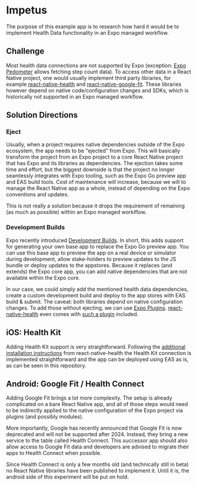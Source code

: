 # Impetus

The purpose of this example app is to research how hard it would be to implement Health Data functionality in an Expo managed workflow. 

## Challenge

Most health data connections are not supported by Expo (exception: [Expo Pedometer](https://docs.expo.dev/versions/latest/sdk/pedometer/) allows fetching step count data). To access other data in a React Native project, one would usually implement third party libraries, for example [react-native-health](https://github.com/agencyenterprise/react-native-health) and [react-native-google-fit](https://github.com/StasDoskalenko/react-native-google-fit). These libraries however depend on native code/configuration changes and SDKs, which is historically not supported in an Expo managed workflow. 

## Solution Directions

### Eject

Usually, when a project requires native dependencies outside of the Expo ecosystem, the app needs to be "ejected" from Expo. This will basically transform the project from an Expo project to a core React Native project that has Expo and its libraries as dependencies. The ejection takes some time and effort, but the biggest downside is that the project no longer seamlessly integrates with Expo tooling, such as the Expo Go preview app and EAS build tools. Cost of maintenance will increase, because we will to manage the React Native app as a whole, instead of depending on the Expo conventions and updates.

This is not really a solution because it drops the requirement of remaining (as much as possible) within an Expo managed worklflow.

### Development Builds

Expo recently introduced [Development Builds](https://docs.expo.dev/development/introduction/). In short, this adds support for generating your own base app to replace the Expo Go preview app. You can use this base app to preview the app on a real device or simulator during development, allow stake-holders to preview updates to the JS bundle or deploy updates to the appstores. Because it replaces (and extends) the Expo core app, you can add native dependencies that are not available within the Expo core.

In our case, we could simply add the mentioned health data dependencies, create a custom development build and deploy to the app stores with EAS build & submit. The caveat: both libraries depend on native configuration changes. To add those without ejecting, we can use [Expo Plugins](https://docs.expo.dev/guides/config-plugins/). [react-native-health](https://github.com/agencyenterprise/react-native-health) even comes with [such a plugin](https://github.com/agencyenterprise/react-native-health/blob/master/docs/Expo.md) included.

## iOS: Health Kit

Adding Health Kit support is very straightforward. Following the [additional installation instructions](https://github.com/agencyenterprise/react-native-health/blob/master/docs/Expo.md) from react-native-health the Health Kit connection is implemented straightforward and the app can be deployed using EAS as is, as can be seen in this repository.

## Android: Google Fit / Health Connect

Adding Google Fit brings a lot more complexity. The setup is already complicated on a bare React Native app, and all of those steps would need to be indirectly applied to the native configuration of the Expo project via plugins (and possibly modules).

More importantly, Google has recently announced that Google Fit is now deprecated and will not be supported after 2024. Instead, they bring a new service to the table called Health Connect. This successor app should also allow access to Google Fit data and developers are advised to migrate their apps to Health Connect when possible.

Since Health Connect is only a few months old (and technically still in beta) no React Native libraries have been published to implement it. Until it is, the android side of this experiment will be put on hold.
